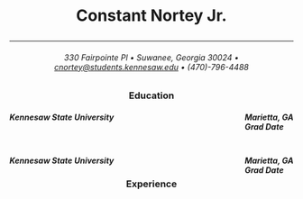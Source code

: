 # <p style="text-align: center;">Constant Nortey Jr.</p>
___


###### <p style="text-align: center;"> 330 Fairpointe Pl • Suwanee, Georgia 30024 • cnortey@students.kennesaw.edu • (470)-796-4488</p>


### <p style="text-align: center;"> Education </p>
##### <p style="text-align: left;"> Kennesaw State University <span style="float: right;"> Marietta, GA <br>Grad Date</span>
<br>

##### <p style="text-align: left;"> Kennesaw State University <span style="float: right;"> Marietta, GA <br>Grad Date</span>



### <p style="text-align: center;"> Experience </p>